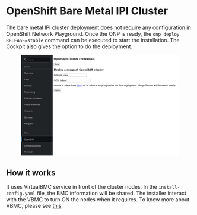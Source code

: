 # OpenShift Bare Metal IPI Cluster

The bare metal IPI cluster deployment does not require any configuration in OpenShift Network Playground. Once the ONP is ready, the `onp deploy RELEASE=stable` command can be executed to start the installation. The Cockpit also gives the option to do the deployment.

<figure><img src="../.gitbook/assets/image (2).png" alt=""><figcaption></figcaption></figure>

## How it works

It uses VirtualBMC service in front of the cluster nodes. In the `install-config.yaml` file, the BMC information will be shared. The installer interact with the VBMC to turn ON the nodes when it requires. To know more about VBMC, please see [this](https://github.com/openstack/virtualbmc).

